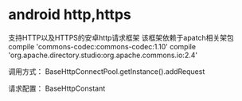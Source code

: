 # android http,https
支持HTTP以及HTTPS的安卓http请求框架
该框架依赖于apatch相关架包
compile 'commons-codec:commons-codec:1.10'
compile 'org.apache.directory.studio:org.apache.commons.io:2.4'

调用方式：
BaseHttpConnectPool.getInstance().addRequest

请求配置：
BaseHttpConstant
